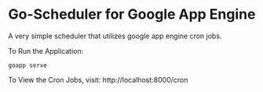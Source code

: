 Go-Scheduler for Google App Engine
=====================

A very simple scheduler that utilizes google app engine cron jobs.

To Run the Application:
```
goapp serve
```

To View the Cron Jobs, visit:
http://localhost:8000/cron